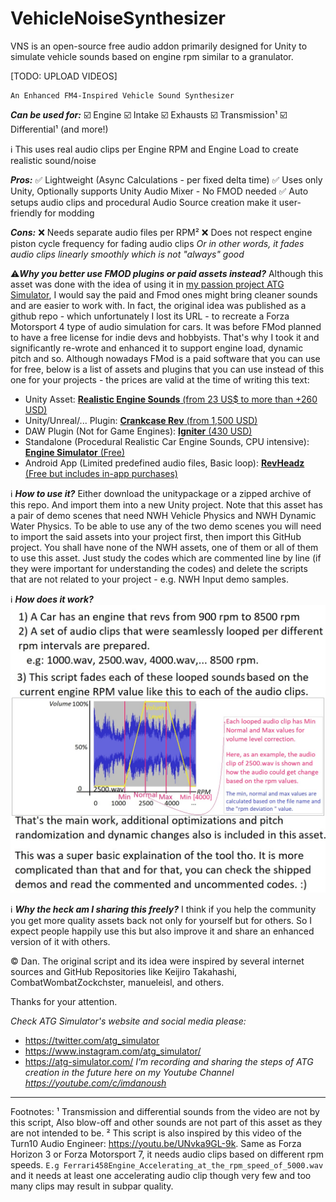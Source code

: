 # VehicleNoiseSynthesizer
 VNS is an open-source free audio addon primarily designed for Unity to simulate vehicle sounds based on engine rpm similar to a granulator.


[TODO: UPLOAD VIDEOS]

```
An Enhanced FM4-Inspired Vehicle Sound Synthesizer
```
***Can be used for:***
:ballot_box_with_check: Engine
:ballot_box_with_check: Intake
:ballot_box_with_check: Exhausts
:ballot_box_with_check: Transmission¹
:ballot_box_with_check: Differential¹ (and more!)

:information_source:  This uses real audio clips per Engine RPM and Engine Load to create realistic sound/noise

***Pros:***
:white_check_mark:  Lightweight (Async Calculations - per fixed delta time)
:white_check_mark:  Uses only Unity, Optionally supports Unity Audio Mixer - No FMOD needed
:white_check_mark:  Auto setups audio clips and procedural Audio Source creation make it user-friendly for modding

***Cons:***
:x: Needs separate audio files per RPM²
:x: Does not respect engine piston cycle frequency for fading audio clips *Or in other words, it fades audio clips linearly smoothly which is not "always" good*

:warning:***Why you better use FMOD plugins or paid assets instead?***
Although this asset was done with the idea of using it in [my passion project ATG Simulator](https://ATG-Simulator.com), I would say the paid and Fmod ones might bring cleaner sounds and are easier to work with. 
In fact, the original idea was published as a github repo - which unfortunately I lost its URL - to recreate a Forza Motorsport 4 type of audio simulation for cars. It was before FMod planned to have a free license for indie devs and hobbyists. That's why I took it and significantly re-wrote and enhanced it to support engine load, dynamic pitch and so. Although nowadays  FMod is a paid software that you can use for free, below is a list of assets and plugins that you can use instead of this one for your projects - the prices are valid at the time of writing this text:

 - Unity Asset: [**Realistic Engine Sounds** (from 23 US$ to  more than +260 USD)](https://assetstore.unity.com/packages/tools/audio/realistic-engine-sounds-2-pro-edition-224783)
 - Unity/Unreal/... Plugin: [**Crankcase Rev** (from 1,500 USD)](https://www.audiokinetic.com/en/products/plugins/crankcase-rev/)
 - DAW Plugin (Not for Game Engines): [**Igniter** (430 USD)](https://www.krotosaudio.com/igniter/)
 - Standalone (Procedural Realistic Car Engine Sounds, CPU intensive): [**Engine Simulator** (Free)](https://www.engine-sim.parts/)
 - Android App (Limited predefined audio files, Basic loop): [**RevHeadz** (Free but includes in-app purchases)](https://rev-headz.com/)

:information_source: ***How to use it?***
Either download the unitypackage or a zipped archive of this repo. And import them into a new Unity project. Note that this asset has a pair of demo scenes that need NWH Vehicle Physics and NWH Dynamic Water Physics. To be able to use any of the two demo scenes you will need to import the said assets into your project first, then import this GitHub project. You shall have none of the NWH assets, one of them or all of them to use this asset. Just study the codes which are commented line by line (if they were important for understanding the codes) and delete the scripts that are not related to your project  - e.g. NWH Input demo samples.

:information_source: ***How does it work?***
![How does this asset work, Simplified in an image.](https://raw.githubusercontent.com/ATG-Simulator/VehicleNoiseSynthesizer/main/Depiction.jpg)


:information_source: ***Why the heck am I sharing this freely?***
I think if you help the community you get more quality assets back not only for yourself but for others. So I expect people happily use this but also improve it and share an enhanced version of it with others.

:copyright: Dan. The original script and its idea were inspired by several internet sources and GitHub Repositories like Keijiro Takahashi, CombatWombatZockchster, manueleisl, and others.

Thanks for your attention.

_Check ATG Simulator's website and social media please:_
*  <https://twitter.com/atg_simulator>
*  <https://www.instagram.com/atg_simulator/>
*  <https://atg-simulator.com/>
_I'm recording and sharing the steps of ATG creation in the future here on my Youtube Channel <https://youtube.com/c/imdanoush>_
_________________________________
Footnotes:
¹ Transmission and differential sounds from the video are not by this script, Also blow-off and other sounds are not part of this asset as they are not intended to be.
² This script is also inspired by this video of the Turn10 Audio Engineer: <https://youtu.be/UNvka9GL-9k>. Same as Forza Horizon 3 or Forza Motorsport 7, it needs audio clips based on different rpm speeds. ```E.g Ferrari458Engine_Accelerating_at_the_rpm_speed_of_5000.wav``` and it needs at least one accelerating audio clip though very few and too many clips may result in subpar quality.
